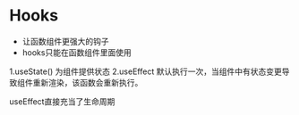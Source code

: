# Hooks
- 让函数组件更强大的钩子
- hooks只能在函数组件里面使用

1.useState() 为组件提供状态
2.useEffect 默认执行一次，当组件中有状态变更导致组件重新渲染，该函数会重新执行。



useEffect直接充当了生命周期